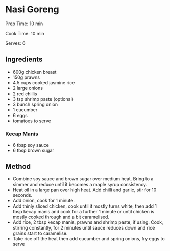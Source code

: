 # Nasi Goreng

Prep Time: 10 min

Cook Time: 10 min

Serves: 6

## Ingredients

- 600g chicken breast
- 150g prawns
- 4.5 cups cooked jasmine rice
- 2 large onions
- 2 red chillis
- 3 tsp shrimp paste (optional)
- 3 bunch spring onion
- 1 cucumber
- 6 eggs
- tomatoes to serve

### Kecap Manis

- 6 tbsp soy sauce
- 6 tbsp brown sugar

## Method

- Combine soy sauce and brown sugar over medium heat. Bring to a simmer and reduce until it becomes a maple syrup consistency.
- Heat oil in a large pan over high heat. Add chilli and garlic, stir for 10 seconds.
- Add onion, cook for 1 minute.
- Add thinly sliced chicken, cook until it mostly turns white, then add 1 tbsp kecap manis and cook for a further 1 minute or until chicken is mostly cooked through and a bit caramelised.
- Add rice, 2 tbsp kecap manis, prawns and shrimp paste, if using. Cook, stirring constantly, for 2 minutes until sauce reduces down and rice grains start to caramelise.
- Take rice off the heat then add cucumber and spring onions, fry eggs to serve
